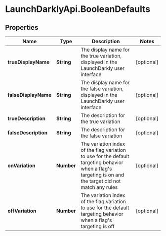 # LaunchDarklyApi.BooleanDefaults

## Properties

Name | Type | Description | Notes
------------ | ------------- | ------------- | -------------
**trueDisplayName** | **String** | The display name for the true variation, displayed in the LaunchDarkly user interface | [optional] 
**falseDisplayName** | **String** | The display name for the false variation, displayed in the LaunchDarkly user interface | [optional] 
**trueDescription** | **String** | The description for the true variation | [optional] 
**falseDescription** | **String** | The description for the false variation | [optional] 
**onVariation** | **Number** | The variation index of the flag variation to use for the default targeting behavior when a flag&#39;s targeting is on and the target did not match any rules | [optional] 
**offVariation** | **Number** | The variation index of the flag variation to use for the default targeting behavior when a flag&#39;s targeting is off | [optional] 


